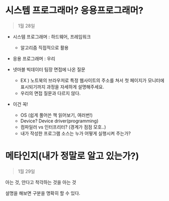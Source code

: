 # 시스템 프로그래머? 응용프로그래머?

> 1월 28일

* 시스템 프로그래머 : 하드웨어, 프레임워크
  * 알고리즘 직접적으로 활용

* 응용 프로그래머 : 우리
* 넷마블 빅데이터 팀장 면접에 나온 질문
  * EX ) 노트북의 브라우저로 특정 웹사이트의 주소를 쳐서 첫 페이지가 모니터에 표시되기까지 과정을 자세하게 설명해주세요.
  * 우리의 면접 질문과 다르지 않다.
* 이건 꼭!
  * OS (쉽게 풀어쓴 책 읽어보기, 여러번!)
  * Device? Device driver(programming)
  * 컴파일러 vs 인터프리터? (경계가 점점 모호..)
  * 내가 작성한 프로그램 소스는 누가 어떻게 실행시켜 주는가?



# 메타인지(내가 정말로 알고 있는가?)

> 1월 29일

아는 것, 안다고 착각하는 것을 아는 것

설명을 해보면 구분을 명확히 할 수 있다.

